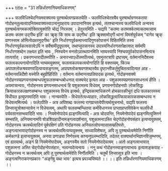+++
title = "31 तन्निर्धारणानियमाधिकरणम्"

+++
फलविधिश्चेदनियमवाक्यस्य पुरुषार्थत्वगप्रकतयेति - फलविधिश्चेतस्यैव पुरुषार्थावगमकतया गोदोहनतुल्यत्वादनियमवाक्यस्याऽप्यनुग्रहराय उपादानानियम इत्यर्थः, ततश्चान्यस्य फलविधित्वे अन्यस्य पुरुषार्थत्वगमकत्वोक्तिरयुक्त्तेति चोद्यं निरस्तम् । हेतुरयमिति - यद्यपि "कतमा कतमर्क्कतमत्कतमत्साम कतमः कतम उद्गीथ इति' का ॠक् किं साम क उद्गीथ' इति ॠक्सामोद्गी थानां विमर्शपूर्वकम् "वागेव ॠक् प्राणस्साम ओमित्येदक्षरमुद्गीथः' इति निर्धारणपूर्वकमाप्त्यादिगुणकोपासनं विहितमिति तस्य निर्धारणपूर्वकत्वसत्त्वेऽपि न सर्वेषामीदृग्रूपत्वम्, तथाप्युपासनस्य उपास्यनिर्धारणसापेक्षत्वात् सर्वमपि निर्धारणशब्देन लक्ष्यत इति भावः , निश्चयेन मनसोऽवस्थापनमिति भाष्यस्यापि निश्चयपूर्वकोपासनमित्यत्र तात्पर्यात् । प्रकरणन्तरादीतमपीति - अनारभ्याऽधीतमपीत्यर्थः, एवमुत्तरत्रापि द्रष्टव्यम्, वर्तमाननिर्देशस्य फलत्वकल्पनायोगादिति भाष्यमयुक्त्तम्, फलत्वकल्पकत्वयोगादिति हि वक्त्तव्यम्, किञ्च अपापश्लोकश्रववणवदित्यप्यसङ्गतम्, अपापश्लोकश्रवणशब्दस्यैव दृष्टान्तीकर्तुमुचितत्वादित्यत आह - वर्तमानवन्निर्देशो यस्येति बहुव्रीहिरिति । वर्तमानः वर्तमानत्वप्रतिपादक इत्यर्थः, गोदोहनवाक्ये गोदोहनस्यप्रणयनसम्बन्धपशुफलसम्बन्धबोधनात् वाक्यभेद इत्यत आह - पशुकामस्यप्रणयनसाधनत्वं हीति । अयमात्रान्वयः, गोदोहनस्य प्रणयनसाधनत्वं हि पशुकामस्य विधेयम्, प्रणयनगोदोहनयोः लोकसिद्धः क्रियाकारकलक्षणसम्बन्धः पशुकामस्य विधेय इत्यर्थः, इन्द्रियकामाधिकरणे होमकारकीभूतं दधि फलकारमस्य विधीयत इत्युपगमादिति भावः । नान्यस्येति - विधेयतेत्यध्याहारः, लोकसिद्धत्वात्कियाकारकसम्बन्धस्य न विधेयत्वमित्यर्थः । फलेऽपीति - अत्र अपिशब्दः फलस्य रागप्राप्तत्वेपीत्यर्थसूचनार्थः, यद्यपि फलस्य लिप्सासूत्रोक्तन्यायेन न विधेयत्वम्, अथापि फलसम्बन्धितया कर्मविधानस्य प्राप्ताप्राप्तविवेकेन फलविधौ पर्यवसानसम्भवादिति भावः । नियमेनोपादेयं ह्यङ्गमित्यादि - अत्र चोदयन्ति, नियमेनोपादेयं ह्यङ्गमित्युक्त्तिर्न सम्भवति, अनियमानामपि षोडशिग्रहादीनामङ्गत्वदर्शनात्, पशुकामनाऽस्ति चेद्गोदोहनोपसंहार इत्यप्ययुक्त्तम्, गोदोहनस्य क्रत्वर्थत्वादिनं पूर्वपक्षिणं प्रति गोदोहनस्य अनियतत्वोपन्यासासम्प्रतिपत्तेः, अङ्गत्वाभावाद्गोदोहनस्य न क्रत्वर्थत्वमित्यप्ययुक्त्तम्, साध्याविशेषात्, अपि तु पुरुषार्थत्वमेवेति निर्णीति कर्मकाण्डे इत्यप्ययुक्त्तम्, अनया प्रणाड्या निर्णयस्य काप्यनुपलम्भादिति, तदेतत् वाक्यार्थानभिज्ञानविजृम्भणम्, एवं ह्यस्यार्थः, अङ्गं हि नियमेनोपादेयम्, अङ्गस्यैव सतो नियमेनोपादेयत्वम् । अतो अङ्गत्वाभावात् पशुकामना अस्ति चेद्गोदोहनोपसंहारः, नत्वन्यदेत्यन्वयः । ननु कथं गोदोहनस्याङ्गत्वाभावः इत्याशङ्कयाह - गोदोहनस्य न क्रत्वर्थत्वम् अपि तु पुरुषार्थत्वमेवेति निर्णीतमिति । चतुर्थे लिप्सासूत्र इति भावः । अङ्गत्वनिराकरणप्रकारः "अङ्गेषु यथा भावः' इत्यत्र प्रपञ्चयिष्यते ।। ।। इति तन्निर्धारणानियमाधिकरणम् ।।